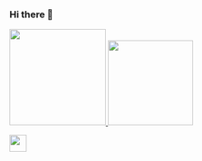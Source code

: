 ### Hi there 👋

<div>
  <a href="[https://github.com/BiancaF16](https://github.com/BiancaF16)"> 
  <img height="170em" src="https://github-readme-stats.vercel.app/api?username=BiancaF16&show_icons=true&theme=dracula&include_all_commits=true&count_private=true"/>
  <img height="150em" src="https://github-readme-stats.vercel.app/api/top-langs/?username=BiancaF16&layout=compact&langs_count=16&theme=dracula"/>
</div>
  
 <a href="https://instagram.com/biflorenciolz?igshid=MzRlODBiNWFlZA=="> <img height="30em" src="[(https://img.shields.io/badge/Instagram-E4405F?style=for-the-badge&logo=instagram&logoColor=white)]"/> </a>
